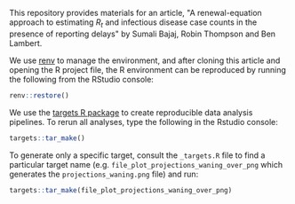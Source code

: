 This repository provides materials for an article, "A renewal-equation approach to estimating $R_t$ and infectious disease case counts in the presence of reporting delays" by Sumali Bajaj, Robin Thompson and Ben Lambert.

We use [renv](https://rstudio.github.io/renv/articles/renv.html) to manage the environment, and after cloning this article and opening the R project file, the R environment can be reproduced by running the following from the RStudio console:

```r
renv::restore()
```

We use the [targets R package](https://books.ropensci.org/targets/) to create reproducible data analysis pipelines. To rerun all analyses, type the following in the Rstudio console:


```r
targets::tar_make()
```

To generate only a specific target, consult the `_targets.R` file to find a particular target name (e.g. `file_plot_projections_waning_over_png` which generates the `projections_waning.png` file) and run:

```r
targets::tar_make(file_plot_projections_waning_over_png)
```
